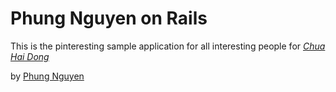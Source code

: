 # Phung Nguyen on Rails

This is the pinteresting sample application for all interesting people for
[*Chua Hai Dong*](http://chuahaidong.org)

by [Phung Nguyen](http://tntt.org)